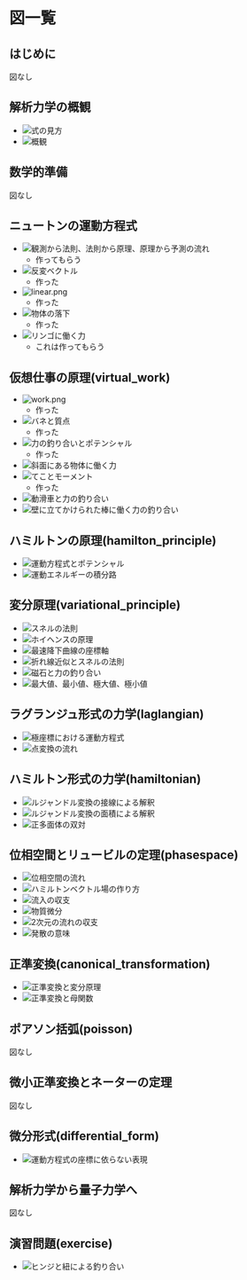 # 図一覧

## はじめに

図なし

## 解析力学の概観

* ![式の見方](overview/fig/table.png)
* ![概観](overview/fig/birds_eye_view.png)

## 数学的準備

図なし

## ニュートンの運動方程式

* ![観測から法則、法則から原理、原理から予測の流れ](newton/fig/principle_law.png)
  * 作ってもらう
* ![反変ベクトル](newton/fig/contravariant_vector.png)
  * 作った
* ![linear.png](newton/fig/linear.png)
  * 作った
* ![物体の落下](newton/fig/fall.png)
  * 作った
* ![リンゴに働く力](newton/fig/apple.png)
  * これは作ってもらう

## 仮想仕事の原理(virtual_work)

* ![work.png](/virtual_work/fig/work.png)
  * 作った
* ![バネと質点](/virtual_work/fig/spring.png)
  * 作った
* ![力の釣り合いとポテンシャル](/virtual_work/fig/potential.png)
  * 作った
* ![斜面にある物体に働く力](/virtual_work/fig/slope.png)
* ![てことモーメント](/virtual_work/fig/lever.png)
  * 作った
* ![動滑車と力の釣り合い](/virtual_work/fig/movable_pulley.png)
* ![壁に立てかけられた棒に働く力の釣り合い](/virtual_work/fig/stick.png)

## ハミルトンの原理(hamilton_principle)

* ![運動方程式とポテンシャル](/hamilton_principle/fig/lagrangian.png)
* ![運動エネルギーの積分路](/hamilton_principle/fig/delta.png)

## 変分原理(variational_principle)

* ![スネルの法則](/variational_principle/fig/snell.png)
* ![ホイヘンスの原理](/variational_principle/fig/huygens.png)
* ![最速降下曲線の座標軸](/variational_principle/fig/bc_coordinate.png)
* ![折れ線近似とスネルの法則](/variational_principle/fig/bc_snell.png)
* ![磁石と力の釣り合い](/variational_principle/fig/magnet.png)
* ![最大値、最小値、極大値、極小値](/variational_principle/fig/stationary.png)

## ラグランジュ形式の力学(laglangian)

* ![極座標における運動方程式](/lagrangian/fig/polar_coordinate.png)
* ![点変換の流れ](/lagrangian/fig/point_transformation.png)

## ハミルトン形式の力学(hamiltonian)

* ![ルジャンドル変換の接線による解釈](/hamiltonian/fig/legendre_tangent.png)
* ![ルジャンドル変換の面積による解釈](/hamiltonian/fig/legendre_area.png)
* ![正多面体の双対](/hamiltonian/fig/dual.png)

## 位相空間とリュービルの定理(phasespace)

* ![位相空間の流れ](/phasespace/fig/phasespace.png)
* ![ハミルトンベクトル場の作り方](/phasespace/fig/phaseflow.png)
* ![流入の収支](/phasespace/fig/flow_balance.png)
* ![物質微分](/phasespace/fig/material_derivative.png)
* ![2次元の流れの収支](/phasespace/fig/lagrange2d.png)
* ![発散の意味](/phasespace/fig/divergence.png)

## 正準変換(canonical_transformation)

* ![正準変換と変分原理](/canonical_transformation/fig/generating_function.png)
* ![正準変換と母関数](/canonical_transformation/fig/transform_diagram.png)

## ポアソン括弧(poisson)

図なし

## 微小正準変換とネーターの定理

図なし

## 微分形式(differential_form)

* ![運動方程式の座標に依らない表現](/differential_form/fig/differential_form.png)

## 解析力学から量子力学へ

図なし

## 演習問題(exercise)

* ![ヒンジと紐による釣り合い](/exercise/fig/triangle.png)
